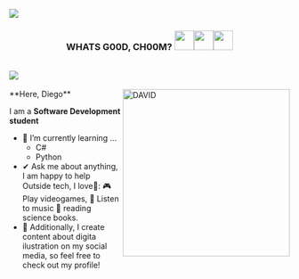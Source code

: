 <img src="https://user-images.githubusercontent.com/73097560/115834477-dbab4500-a447-11eb-908a-139a6edaec5c.gif"><br>
<h3 align="center"><b> WHATS G00D, CH00M? </b><img src="https://emoji.slack-edge.com/T0172CCPGUW/party-blob/d7253707fa13e9ee.gif" width="35"><img src="https://emoji.slack-edge.com/T0172CCPGUW/party-blob/d7253707fa13e9ee.gif" width="35"><img src="https://emoji.slack-edge.com/T0172CCPGUW/party-blob/d7253707fa13e9ee.gif" width="35"></h3>
<br>
<img src="https://user-images.githubusercontent.com/73097560/115834477-dbab4500-a447-11eb-908a-139a6edaec5c.gif"><br><br>

<img align="right" width=300px alt="DAVID" src="https://media.tenor.com/I6eTnjTjfbsAAAAj/shocked-david-martinez.gif" />
**Here, Diego**

I am a <b>Software Development student</b>
- 🌱 I’m currently learning ...
  - C#
  - Python
- ✔ Ask me about anything, I am happy to help<br>
 Outside tech, I love💜:
  🎮 Play videogames,
  🎵 Listen to music
  📖 reading science books.
- 👾 Additionally, I create content about digita ilustration on my social media, so feel free to check out my profile!
